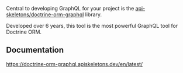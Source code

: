 Central to developing GraphQL for your project is the 
[api-skeletons/doctrine-orm-graphql](https://github.com/api-skeletons/doctrine-orm-graphql) library.

Developed over 6 years, this tool is the most powerful GraphQL tool for Doctrine ORM.  


## Documentation

https://doctrine-orm-graphql.apiskeletons.dev/en/latest/
